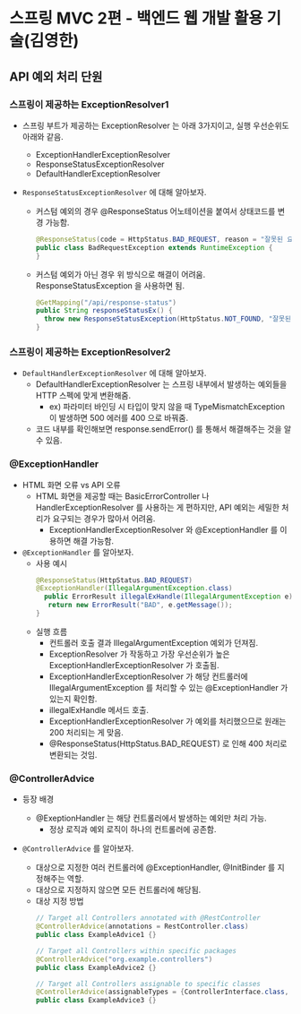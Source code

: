 # 스프링 MVC 2편 - 백엔드 웹 개발 활용 기술(김영한)
## API 예외 처리 단원
### 스프링이 제공하는 ExceptionResolver1
- 스프링 부트가 제공하는 ExceptionResolver 는 아래 3가지이고, 실행 우선순위도 아래와 같음.
  - ExceptionHandlerExceptionResolver
  - ResponseStatusExceptionResolver
  - DefaultHandlerExceptionResolver

- `ResponseStatusExceptionResolver` 에 대해 알아보자.
    - 커스텀 예외의 경우 @ResponseStatus 어노테이션을 붙여서 상태코드를 변경 가능함.
      ``` java
      @ResponseStatus(code = HttpStatus.BAD_REQUEST, reason = "잘못된 요청 오류")
      public class BadRequestException extends RuntimeException {
      }
      ```
    - 커스텀 예외가 아닌 경우 위 방식으로 해결이 어려움. ResponseStatusException 을 사용하면 됨.
      ``` java
      @GetMapping("/api/response-status")
      public String responseStatusEx() {
        throw new ResponseStatusException(HttpStatus.NOT_FOUND, "잘못된 요청 오류", new IllegalArgumentException());
      }
      ```
        
### 스프링이 제공하는 ExceptionResolver2
- `DefaultHandlerExceptionResolver` 에 대해 알아보자.
  - DefaultHandlerExceptionResolver 는 스프링 내부에서 발생하는 예외들을 HTTP 스펙에 맞게 변환해줌.
    - ex) 파라미터 바인딩 시 타입이 맞지 않을 때 TypeMismatchException 이 발생하면 500 에러를 400 으로 바꿔줌.
  - 코드 내부를 확인해보면 response.sendError() 를 통해서 해결해주는 것을 알 수 있음.

### @ExceptionHandler
- HTML 화면 오류 vs API 오류
  - HTML 화면을 제공할 때는 BasicErrorController 나 HandlerExceptionResolver 를 사용하는 게 편하지만, API 예외는 세밀한 처리가 요구되는 경우가 많아서 어려움.
    - ExceptionHandlerExceptionResolver 와 @ExceptionHandler 를 이용하면 해결 가능함.
- `@ExceptionHandler` 를 알아보자.
  - 사용 예시
    ``` java
    @ResponseStatus(HttpStatus.BAD_REQUEST)
    @ExceptionHandler(IllegalArgumentException.class)
      public ErrorResult illegalExHandle(IllegalArgumentException e) {
       return new ErrorResult("BAD", e.getMessage());
    }
    ```
  - 실행 흐름
    - 컨트롤러 호출 결과 IllegalArgumentException 예외가 던져짐.
    - ExceptionResolver 가 작동하고 가장 우선순위가 높은 ExceptionHandlerExceptionResolver 가 호출됨.
    - ExceptionHandlerExceptionResolver 가 해당 컨트롤러에 IllegalArgumentException 를 처리할 수 있는 @ExceptionHandler 가 있는지 확인함.
    - illegalExHandle 메서드 호출.
    - ExceptionHandlerExceptionResolver 가 예외를 처리했으므로 원래는 200 처리되는 게 맞음.
    - @ResponseStatus(HttpStatus.BAD_REQUEST) 로 인해 400 처리로 변환되는 것임.

### @ControllerAdvice
- 등장 배경
  - @ExeptionHandler 는 해당 컨트롤러에서 발생하는 예외만 처리 가능.
    - 정상 로직과 예외 로직이 하나의 컨트롤러에 공존함.

- `@ControllerAdvice` 를 알아보자.
  - 대상으로 지정한 여러 컨트롤러에 @ExceptionHandler, @InitBinder 를 지정해주는 역할.
  - 대상으로 지정하지 않으면 모든 컨트롤러에 해당됨.
  - 대상 지정 방법
    ``` java
    // Target all Controllers annotated with @RestController
    @ControllerAdvice(annotations = RestController.class)
    public class ExampleAdvice1 {}
    
    // Target all Controllers within specific packages
    @ControllerAdvice("org.example.controllers")
    public class ExampleAdvice2 {}
    
    // Target all Controllers assignable to specific classes
    @ControllerAdvice(assignableTypes = {ControllerInterface.class, AbstractController.class})
    public class ExampleAdvice3 {}
    ```
